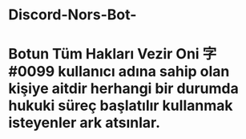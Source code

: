 # Discord-Nors-Bot-
# Botun Tüm Hakları Vezir Oni 字#0099 kullanıcı adına sahip olan kişiye aitdir herhangi bir durumda hukuki süreç başlatılır kullanmak isteyenler ark atsınlar.
